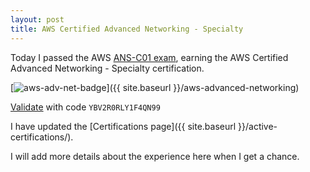 ```yaml
---
layout: post
title: AWS Certified Advanced Networking - Specialty
---
```


Today I passed the AWS [ANS-C01 exam](https://aws.amazon.com/certification/certified-advanced-networking-specialty/), earning the AWS Certified Advanced Networking - Specialty certification.

[![aws-adv-net-badge](https://d1.awsstatic.com/training-and-certification/certification-badges/AWS-Certified-Advanced-Networking-Specialty_badge.e09a4e04210dd4dd57ace21344af66986d4b4dc7.png)]({{ site.baseurl }}/aws-advanced-networking)

[Validate](https://aws.amazon.com/verification) with code ```YBV2R0RLY1F4QN99```

I have updated the [Certifications page]({{ site.baseurl }}/active-certifications/).

I will add more details about the experience here when I get a chance.